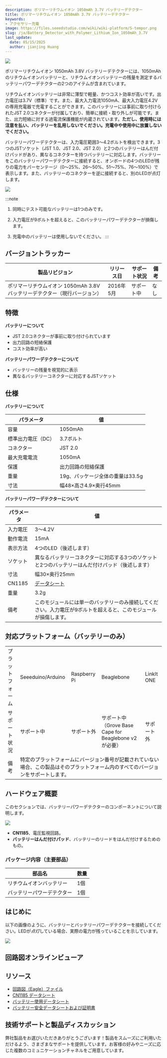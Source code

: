 ```yaml
---
description: ポリマーリチウムイオン 1050mAh 3.7V バッテリーデテクター
title: ポリマーリチウムイオン 1050mAh 3.7V バッテリーデテクター
keywords:
- アクセサリー充電
image: https://files.seeedstudio.com/wiki/wiki-platform/S-tempor.png
slug: /ja/Battery_Detector_with_Polymer_Lithium_Ion_1050mAh_3.7V
last_update:
  date: 05/15/2025
  author: jianjing Huang
---
```



![](https://files.seeedstudio.com/wiki/Battery_Detector_with_Polymer_Lithium_Ion_1050mAh_3.7V/img/Battery_Detector_with_Polymer_Lithium_Ion_1050mAh_3.7V.jpg)

ポリマーリチウムイオン 1050mAh 3.8V バッテリーデテクターには、1050mAhのリチウムイオンバッテリーと、リチウムイオンバッテリーの残量を測定するバッテリーパワーデテクターの2つのアイテムが含まれています。

リチウムイオンバッテリーは非常に薄型で軽量、かつコスト効率が高いです。出力電圧は3.7V（標準）です。また、最大入力電流1050mA、最大入力電圧4.2Vの専用充電器で充電することができます。このバッテリーには事前に取り付けられたJST 2.0コネクターが付属しており、簡単に接続・取り外しが可能です。また、出力短絡に対する過電流保護機能が内蔵されています。**ただし、使用時には注意を払い、バッテリーを乱用しないでください。充電中や使用中に放置しないでください。**

バッテリーパワーデテクターは、入力電圧範囲3～4.2ボルトを検出できます。3つのJSTソケット（JST 1.0、JST 2.0、JST 2.0）と2つのバッテリーはんだ付けパッドがあり、異なるコネクターを持つバッテリーに対応します。バッテリーをこのバッテリーパワーデテクターに接続すると、オンボードの4つのLEDが残りの電力をパーセンテージ（0～25%、26～50%、51～75%、76～100%）で表示します。また、バッテリーのコネクターを逆に接続すると、別のLEDが点灯します。

[![](https://files.seeedstudio.com/wiki/common/Get_One_Now_Banner.png)](https://www.seeedstudio.com/Battery-Detector-with-Polymer-Lithium-Ion-1050mAh-3.7V-p-2648.html)

:::note

1. 同時にテスト可能なバッテリーは1つのみです。

2. 入力電圧が9ボルトを超えると、このバッテリーパワーデテクターが損傷します。

3. 充電中のバッテリーは使用しないでください。
:::

バージョントラッカー
----------------

| 製品リビジョン                                                        | リリース日 | サポート状況 | 備考 |
|-------------------------------------------------------------------------|--------------|----------------|-------|
| ポリマーリチウムイオン 1050mAh 3.8V バッテリーデテクター（現行バージョン） | 2016年5月     | サポート中      | なし  |

特徴
--------

**バッテリーについて**

- JST 2.0コネクターが事前に取り付けられています
- 出力回路の短絡保護
- コスト効率が高い

**バッテリーパワーデテクターについて**

- バッテリーの残量を視覚的に表示
- 異なるバッテリーコネクターに対応するJSTソケット

仕様
--------------

**バッテリーについて**

| パラメータ                  | 値                                       |
|----------------------------|---------------------------------------------|
| 容量                       | 1050mAh                                    |
| 標準出力電圧（DC）         | 3.7ボルト                                   |
| コネクター                 | JST 2.0                                     |
| 最大充電電流               | 1050mA                                     |
| 保護                       | 出力回路の短絡保護                          |
| 重量                       | 19g、パッケージ全体の重量は33.5g            |
| 寸法                       | 幅48×高さ4.9×奥行45mm                      |

**バッテリーパワーデテクターについて**

| パラメータ         | 値                                                                                                                                          |
|-------------------|-------------------------------------------------------------------------------------------------------------------------------------------|
| 入力電圧         | 3～4.2V                                                                                                                                  |
| 動作電流         | 15mA                                                                                                                                     |
| 表示方法         | 4つのLED（後述します）                                                                                                                     |
| ソケット         | 異なるバッテリーコネクターに対応する3つのソケットと2つのバッテリーはんだ付けパッド（後述します）                                            |
| 寸法             | 幅30×奥行25mm                                                                                                                            |
| CN1185           | [データシート](https://files.seeedstudio.com/wiki/Battery_Detector_with_Polymer_Lithium_Ion_1050mAh_3.7V/res/CN1185_Datasheet.pdf)                                      |
| 重量             | 3.2g                                                                                                                                     |
| 備考             | このモジュールには単一のバッテリーのみ接続してください。入力電圧が9ボルトを超えると、このモジュールが損傷します。 |

対応プラットフォーム（バッテリーのみ）
------------------------

<table>
<tr>
<td>
プラットフォーム
</td>
<td>
Seeeduino/Arduino
</td>
<td>
Raspberry Pi
</td>
<td>
Beaglebone
</td>
<td>
LinkIt ONE
</td>
</tr>
<tr>
<td>
サポート状況
</td>
<td>
サポート中
</td>
<td>
サポート外
</td>
<td>
サポート中（Grove Base Cape for Beaglebone v2が必要）
</td>
<td>
サポート外
</td>
</tr>
<tr>
<td>
備考
</td>
<td colspan="5">
特定のプラットフォームにバージョン番号が記載されていない場合、この製品はそのプラットフォーム内のすべてのバージョンをサポートします。
</td>
</tr>
</table>

ハードウェア概要
-----------------

このセクションでは、バッテリーパワーデテクターのコンポーネントについて説明します。

![](https://files.seeedstudio.com/wiki/Battery_Detector_with_Polymer_Lithium_Ion_1050mAh_3.7V/img/Battery_kit-3.7V_520mAh_Battery_power_detector_components_description_1200_s.jpg)

- **CN1185**、電圧監視回路。
- **バッテリーはんだ付けパッド**、バッテリーのリードをはんだ付けするためのもの。

### **パッケージ内容**（主要部品）

| 部品名                 | 数量     |
|------------------------|----------|
| リチウムイオンバッテリー | 1個      |
| バッテリーパワーデテクター | 1個      |

はじめに
---------

以下の画像のように、バッテリーとバッテリーパワーデテクターを接続してください。LEDが*点灯*している場合、実際の電力が残っていることを示しています。

![](https://files.seeedstudio.com/wiki/Battery_Detector_with_Polymer_Lithium_Ion_1050mAh_3.7V/img/Battery_Detector_with_Polymer_Lithium_Ion_1050mAh_3.7V.jpg)

## 回路図オンラインビューア

<div className="altium-ecad-viewer" data-project-src="https://files.seeedstudio.com/wiki/Battery_Detector_with_Polymer_Lithium_Ion_1050mAh_3.7V/res/Battery_kit-3.7V_520mAh_Schematics.zip" style={{borderRadius: '0px 0px 4px 4px', height: 500, borderStyle: 'solid', borderWidth: 1, borderColor: 'rgb(241, 241, 241)', overflow: 'hidden', maxWidth: 1280, maxHeight: 700, boxSizing: 'border-box'}}>
</div>

リソース
---------

- [回路図（Eagle）ファイル](https://files.seeedstudio.com/wiki/Battery_Detector_with_Polymer_Lithium_Ion_1050mAh_3.7V/res/Battery_kit-3.7V_520mAh_Schematics.zip)
- [CN1185 データシート](https://files.seeedstudio.com/wiki/Battery_Detector_with_Polymer_Lithium_Ion_1050mAh_3.7V/res/CN1185_Datasheet.pdf)
- [バッテリー使用データシート](https://files.seeedstudio.com/wiki/Battery_Detector_with_Polymer_Lithium_Ion_1050mAh_3.7V/res/Battery_Detector_with_Polymer_Lithium_Ion_1050mAh_3.7V_Battery_Datasheet.pdf)
- [バッテリー安全データシートおよび証明書](https://files.seeedstudio.com/wiki/Battery_Detector_with_Polymer_Lithium_Ion_1050mAh_3.7V/res/Lithium-ion_Battery_3.7v-1050_mAh_Safety_Datasheet_and_Certificates.zip)

<!-- このMarkdownファイルは https://www.seeedstudio.com/wiki/Battery_Detector_with_Polymer_Lithium_Ion_1050mAh_3.7V から作成されました -->

## 技術サポートと製品ディスカッション

弊社製品をお選びいただきありがとうございます！製品をスムーズにご利用いただけるよう、さまざまなサポートを提供しています。お客様の好みやニーズに応じた複数のコミュニケーションチャネルをご用意しています。

<div class="button_tech_support_container">
<a href="https://forum.seeedstudio.com/" class="button_forum"></a> 
<a href="https://www.seeedstudio.com/contacts" class="button_email"></a>
</div>

<div class="button_tech_support_container">
<a href="https://discord.gg/eWkprNDMU7" class="button_discord"></a> 
<a href="https://github.com/Seeed-Studio/wiki-documents/discussions/69" class="button_discussion"></a>
</div>